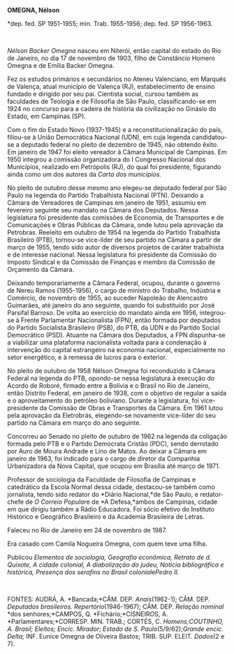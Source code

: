 **OMEGNA, Nélson**

\*dep. fed. SP 1951-1955; min. Trab. 1955-1956; dep. fed. SP 1956-1963.

 

*Nélson Backer Omegna* nasceu em Niterói, então capital do estado do Rio
de Janeiro, no dia 17 de novembro de 1903, filho de Constâncio Homero
Omegna e de Emília Backer Omegna.

Fez os estudos primários e secundários no Ateneu Valenciano, em Marquês
de Valença, atual município de Valença (RJ), estabelecimento de ensino
fundado e dirigido por seu pai. Cientista social, cursou também as
faculdades de Teologia e de Filosofia de São Paulo, classificando-se em
1924 no concurso para a cadeira de história da civilização no Ginásio do
Estado, em Campinas (SP).

Com o fim do Estado Novo (1937-1945) e a reconstitucionalização do país,
filiou-se à União Democrática Nacional (UDN), em cuja legenda
candidatou-se a deputado federal no pleito de dezembro de 1945, não
obtendo êxito. Em janeiro de 1947 foi eleito vereador à Câmara Municipal
de Campinas. Em 1950 integrou a comissão organizadora do I Congresso
Nacional dos Municípios, realizado em Petrópolis (RJ), do qual foi
presidente, figurando ainda como um dos autores da *Carta dos
municípios.*

No pleito de outubro desse mesmo ano elegeu-se deputado federal por São
Paulo na legenda do Partido Trabalhista Nacional (PTN). Deixando a
Câmara de Vereadores de Campinas em janeiro de 1951, assumiu em
fevereiro seguinte seu mandato na Câmara dos Deputados. Nessa
legislatura foi presidente das comissões de Economia, de Transportes e
de Comunicações e Obras Públicas da Câmara, onde lutou pela aprovação da
Petrobras. Reeleito em outubro de 1954 na legenda do Partido Trabalhista
Brasileiro (PTB), tornou-se vice-líder de seu partido na Câmara a partir
de março de 1955, tendo sido autor de diversos projetos de caráter
trabalhista e de interesse nacional. Nessa legislatura foi presidente da
Comissão do Imposto Sindical e da Comissão de Finanças e membro da
Comissão de Orçamento da Câmara.

Deixando temporariamente a Câmara Federal, ocupou, durante o governo de
Nereu Ramos (1955-1956), o cargo de ministro do Trabalho, Indústria e
Comércio, de novembro de 1955, ao suceder Napoleão de Alencastro
Guimarães, até janeiro do ano seguinte, quando foi substituído por José
Parsifal Barroso. De volta ao exercício do mandato ainda em 1956,
integrou-se à Frente Parlamentar Nacionalista (FPN), então formada por
deputados do Partido Socialista Brasileiro (PSB), do PTB, da UDN e do
Partido Social Democrático (PSD). Atuante na Câmara dos Deputados, a FPN
dispunha-se a viabilizar uma plataforma nacionalista voltada para a
condenação à intervenção do capital estrangeiro na economia nacional,
especialmente no setor energético, e à remessa de lucros para o
exterior.

No pleito de outubro de 1958 Nélson Omegna foi reconduzido à Câmara
Federal na legenda do PTB, opondo-se nessa legislatura à execução do
Acordo de Roboré, firmado entre a Bolívia e o Brasil no Rio de Janeiro,
então Distrito Federal, em janeiro de 1938, com o objetivo de regular a
saída e o aproveitamento do petróleo boliviano. Durante a legislatura,
foi vice-presidente da Comissão de Obras e Transportes da Câmara. Em
1961 lutou pela aprovação da Eletrobrás, elegendo-se novamente
vice-líder do seu partido na Câmara em março do ano seguinte.

Concorreu ao Senado no pleito de outubro de 1962 na legenda da coligação
formada pelo PTB e o Partido Democrata Cristão (PDC), sendo derrotado
por Auro de Moura Andrade e Lino de Matos. Ao deixar a Câmara em janeiro
de 1963, foi indicado para o cargo de diretor da Companhia Urbanizadora
da Nova Capital, que ocupou em Brasília até março de 1971.

Professor de sociologia da Faculdade de Filosofia de Campinas e
catedrático da Escola Normal dessa cidade, destacou-se também como
jornalista, tendo sido redator do *Diário Nacional,*de São Paulo, e
redator-chefe de *O Correio Popular*e de *A Defesa,*ambos de Campinas,
cidade em que dirigiu também a Rádio Educadora. Foi sócio efetivo do
Instituto Histórico e Geográfico Brasileiro e da Academia Brasileira de
Letras.

Faleceu no Rio de Janeiro em 24 de novembro de 1987.

Era casado com Camila Nogueira Omegna, com quem teve uma filha.

Publicou *Elementos de sociologia, Geografia econômica, Retrato de d.
Quixote, A* *cidade colonial, A diabolização do judeu,* *Notícia
bibliográfica e histórica, Presença dos serafins no Brasil
colonial*e*Pedro II.*

 

FONTES: AUDRÁ, A. *Bancada;*CÂM. DEP. *Anais*(1962-1); CÂM. DEP.
*Deputados brasileiros. Repertório*(1946-1967); CÂM. DEP. *Relação
nominal* *dos senhores;*CAMPOS, Q. *Fichário;*CISNEIROS, A.
*Parlamentares;*CORRESP. MIN. TRAB.; CORTÉS, C. *Homens;*COUTINHO, A*.
Brasil; Eleitos; Encic. Mirador; Estado de* *S. Paulo*(5/9/62);*Grande
encic. Delta;* INF. Eunice Omegna de Oliveira Bastos; TRIB. SUP. ELEIT.
*Dados*(2 e 7).

 

 
